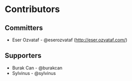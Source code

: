 # Contributors

## Committers

- Eser Ozvataf - @eserozvataf (http://eser.ozvataf.com/)

## Supporters

- Burak Can - @burakcan
- Sylvinus - @sylvinus

